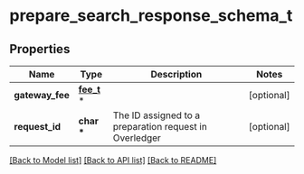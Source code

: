 # prepare_search_response_schema_t

## Properties
Name | Type | Description | Notes
------------ | ------------- | ------------- | -------------
**gateway_fee** | [**fee_t**](fee.md) \* |  | [optional] 
**request_id** | **char \*** | The ID assigned to a preparation request in Overledger | [optional] 

[[Back to Model list]](../README.md#documentation-for-models) [[Back to API list]](../README.md#documentation-for-api-endpoints) [[Back to README]](../README.md)


